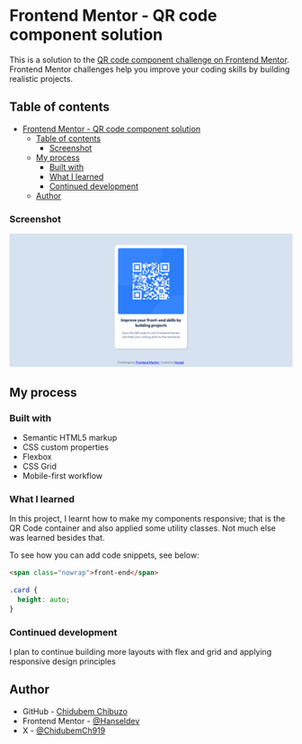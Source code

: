 # Frontend Mentor - QR code component solution

This is a solution to the [QR code component challenge on Frontend Mentor](https://www.frontendmentor.io/challenges/qr-code-component-iux_sIO_H). Frontend Mentor challenges help you improve your coding skills by building realistic projects. 

## Table of contents

- [Frontend Mentor - QR code component solution](#frontend-mentor---qr-code-component-solution)
  - [Table of contents](#table-of-contents)
    - [Screenshot](#screenshot)
  - [My process](#my-process)
    - [Built with](#built-with)
    - [What I learned](#what-i-learned)
    - [Continued development](#continued-development)
  - [Author](#author)

### Screenshot

![](images/finished-project.png)


## My process

### Built with

- Semantic HTML5 markup
- CSS custom properties
- Flexbox
- CSS Grid
- Mobile-first workflow


### What I learned

In this project, I learnt how to make my components responsive; that is the QR Code container and also applied some utility classes. Not much else was learned besides that.

To see how you can add code snippets, see below:

```html
<span class="nowrap">front-end</span>
```
```css
.card {
  height: auto;
}
```



### Continued development

I plan to continue building more layouts with flex and grid and applying responsive design principles



## Author

- GitHub - [Chidubem Chibuzo](https://github.com/Hanseldev)
- Frontend Mentor - [@Hanseldev](https://www.frontendmentor.io/profile/Hanseldev)
- X - [@ChidubemCh919](https://www.twitter.com/chidubemch919)
